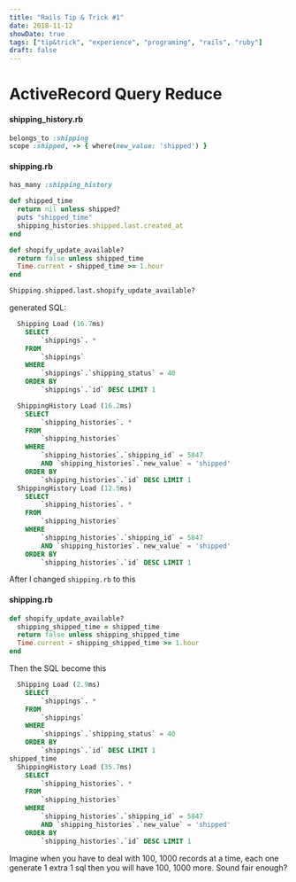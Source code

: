 ```yaml
---
title: "Rails Tip & Trick #1"
date: 2018-11-12
showDate: true
tags: ["tip&trick", "experience", "programing", "rails", "ruby"]
draft: false
---
```

# ActiveRecord Query Reduce

#### shipping_history.rb
```ruby
belongs_to :shipping
scope :shipped, -> { where(new_value: 'shipped') }
```

#### shipping.rb
```ruby
has_many :shipping_history

def shipped_time
  return nil unless shipped?
  puts "shipped_time"
  shipping_histories.shipped.last.created_at
end

def shopify_update_available?
  return false unless shipped_time
  Time.current - shipped_time >= 1.hour
end
```

```bash
Shipping.shipped.last.shopify_update_available?
```

generated SQL:
```sql
  Shipping Load (16.7ms)
	SELECT
		`shippings`. *
	FROM
		`shippings`
	WHERE
		`shippings`.`shipping_status` = 40
	ORDER BY
		`shippings`.`id` DESC LIMIT 1

  ShippingHistory Load (16.2ms)
	SELECT
		`shipping_histories`. *
	FROM
		`shipping_histories`
	WHERE
		`shipping_histories`.`shipping_id` = 5847
		AND `shipping_histories`.`new_value` = 'shipped'
	ORDER BY
		`shipping_histories`.`id` DESC LIMIT 1
  ShippingHistory Load (12.5ms)
	SELECT
		`shipping_histories`. *
	FROM
		`shipping_histories`
	WHERE
		`shipping_histories`.`shipping_id` = 5847
		AND `shipping_histories`.`new_value` = 'shipped'
	ORDER BY
		`shipping_histories`.`id` DESC LIMIT 1
```

After I changed `shipping.rb` to this
#### shipping.rb
```ruby
def shopify_update_available?
  shipping_shipped_time = shipped_time
  return false unless shipping_shipped_time
  Time.current - shipping_shipped_time >= 1.hour
end
```
Then the SQL become this

```sql
  Shipping Load (2.9ms)
	SELECT
		`shippings`. *
	FROM
		`shippings`
	WHERE
		`shippings`.`shipping_status` = 40
	ORDER BY
		`shippings`.`id` DESC LIMIT 1
shipped_time
  ShippingHistory Load (35.7ms)
	SELECT
		`shipping_histories`. *
	FROM
		`shipping_histories`
	WHERE
		`shipping_histories`.`shipping_id` = 5847
		AND `shipping_histories`.`new_value` = 'shipped'
	ORDER BY
		`shipping_histories`.`id` DESC LIMIT 1
```
Imagine when you have to deal with 100, 1000 records at a time, each one generate 1 extra 1 sql then you will have 100, 1000 more. Sound fair enough?
